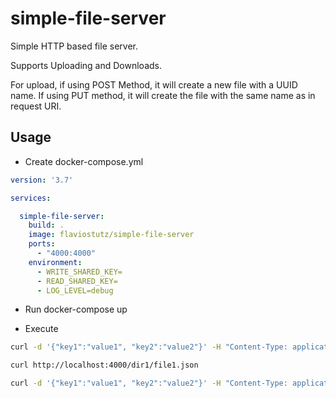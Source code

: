 # simple-file-server

Simple HTTP based file server.

Supports Uploading and Downloads.

For upload, if using POST Method, it will create a new file with a UUID name. If using PUT method, it will create the file with the same name as in request URI.

## Usage

* Create docker-compose.yml

```yml
version: '3.7'

services:

  simple-file-server:
    build: .
    image: flaviostutz/simple-file-server
    ports:
      - "4000:4000"
    environment:
      - WRITE_SHARED_KEY=
      - READ_SHARED_KEY=
      - LOG_LEVEL=debug
```

* Run docker-compose up

* Execute

```bash
curl -d '{"key1":"value1", "key2":"value2"}' -H "Content-Type: application/json" -X PUT http://localhost:4000/dir1/file1.json

curl http://localhost:4000/dir1/file1.json

curl -d '{"key1":"value1", "key2":"value2"}' -H "Content-Type: application/json" -X POST http://localhost:4000/dir2

```
